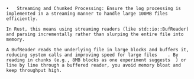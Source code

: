 	•	Streaming and Chunked Processing: Ensure the log processing is implemented in a streaming manner to handle large 100MB files efficiently. 
    
    In Rust, this means using streaming readers (like std::io::BufReader) and parsing incrementally rather than slurping the entire file into memory. 
    
    A BufReader reads the underlying file in large blocks and buffers it, reducing system calls and improving speed for large files ￼ ￼. By reading in chunks (e.g., 8MB blocks as one experiment suggests ￼) or line by line through a buffered reader, you avoid memory bloat and keep throughput high.